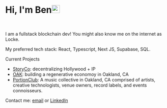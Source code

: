 # Hi, I'm Ben<img src="https://media.giphy.com/media/hvRJCLFzcasrR4ia7z/giphy.gif" width="25px">
<br />

I am a fullstack blockchain dev! You might also know me on the internet as Locke.

My preferred tech stack: React, Typescript, Next JS, Supabase, SQL.

Current Projects
- [StoryCo](https://story.co/): decentralizing Hollywood + IP
- [OAK](https://www.oak.community/): building a regenerative economoy in Oakland, CA
- [PortionClub](https://portionclub.vercel.app/): A music collective in Oakland, CA comprised of artists, creative technologists, venue owners, record labels, and events connoisseurs.

Contact me: [email](mailto:1996byk@gmail.com?subject=Hi!) or [LinkedIn](https://www.linkedin.com/in/ben-kim-740412149/)
